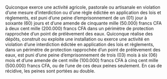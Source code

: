 Quiconque exerce une activité agricole, pastorale ou artisanale en violation d’une mesure d’interdiction ou d’une règle édictée en application des lois et règlements, est puni d’une peine d’emprisonnement de un (01) jour à soixante (60) jours et d’une amende de cinquante mille (50.000) francs CFA à deux cent mille (200.000) francs CFA dans un périmètre de protection rapprochée d’un point de prélèvement des eaux.
Quiconque réalise des dépôts, construit ou exploite une installation ou exerce une activité en violation d’une interdiction édictée en application des lois et règlements, dans un périmètre de protection rapprochée d’un point de prélèvement des eaux, est puni d’une peine d’emprisonnement de trois (03) mois à six (06) mois et d’une amende de cent mille (100.000) francs CFA à cinq cent mille (500.000) francs CFA, ou de l’une de ces deux peines seulement.
En cas de récidive, les peines sont portées au double.